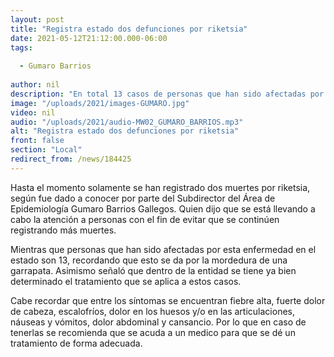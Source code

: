 ```yaml
---
layout: post
title: "Registra estado dos defunciones por riketsia"
date: 2021-05-12T21:12:00.000-06:00
tags:
  
  - Gumaro Barrios
  
author: nil
description: "En total 13 casos de personas que han sido afectadas por esta enfermedad."
image: "/uploads/2021/images-GUMARO.jpg"
video: nil
audio: "/uploads/2021/audio-MW02_GUMARO_BARRIOS.mp3"
alt: "Registra estado dos defunciones por riketsia"
front: false
section: "Local"
redirect_from: /news/184425
---
```


Hasta el momento solamente se han registrado dos muertes por riketsia, según fue dado a conocer por parte del Subdirector del Área de Epidemiología Gumaro Barrios Gallegos. Quien dijo que se está llevando a cabo la atención a personas con el fin de evitar que se continúen registrando más muertes.

Mientras que personas que han sido afectadas por esta enfermedad en el estado son 13, recordando que esto se da por la mordedura de una garrapata. Asimismo señaló que dentro de la entidad se tiene ya bien determinado el tratamiento que se aplica a estos casos.

Cabe recordar que entre los síntomas se encuentran fiebre alta, fuerte dolor de cabeza, escalofríos, dolor en los huesos y/o en las articulaciones, náuseas y vómitos, dolor abdominal y    cansancio. Por lo que en caso de tenerlas se recomienda que se acuda a un medico para que se dé un tratamiento de forma adecuada.
